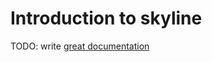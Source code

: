 # Introduction to skyline

TODO: write [great documentation](http://jacobian.org/writing/what-to-write/)
